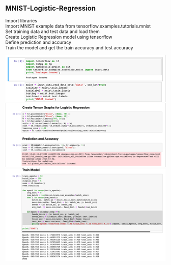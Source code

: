 ## MNIST-Logistic-Regression

Import libraries <br>
Import MNIST example data from tensorflow.examples.tutorials.mnist  <br>
Set training data and test data and load them <br>
Create Logistic Regression model using tensorflow <br>
Define prediction and accuracy <br>
Train the model and get the train accuracy and test accuracy

<img src="images/img1.png">
<img src="images/img2.png">
<img src="images/img3.png">



